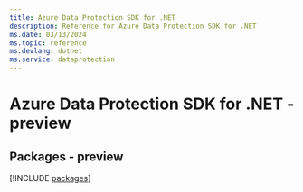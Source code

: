 ```yaml
---
title: Azure Data Protection SDK for .NET
description: Reference for Azure Data Protection SDK for .NET
ms.date: 03/13/2024
ms.topic: reference
ms.devlang: dotnet
ms.service: dataprotection
---
```

# Azure Data Protection SDK for .NET - preview
## Packages - preview
[!INCLUDE [packages](data-protection-index.md)]